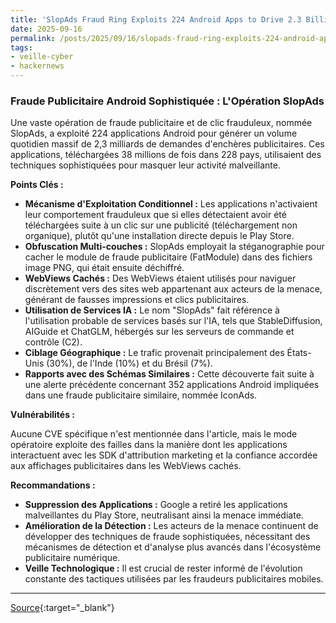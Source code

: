 ```yaml
---
title: 'SlopAds Fraud Ring Exploits 224 Android Apps to Drive 2.3 Billion Daily Ad Bids'
date: 2025-09-16
permalink: /posts/2025/09/16/slopads-fraud-ring-exploits-224-android-apps-to-drive-23-billion-daily-ad-bids/
tags:
- veille-cyber
- hackernews
---
```

### Fraude Publicitaire Android Sophistiquée : L'Opération SlopAds

Une vaste opération de fraude publicitaire et de clic frauduleux, nommée SlopAds, a exploité 224 applications Android pour générer un volume quotidien massif de 2,3 milliards de demandes d'enchères publicitaires. Ces applications, téléchargées 38 millions de fois dans 228 pays, utilisaient des techniques sophistiquées pour masquer leur activité malveillante.

**Points Clés :**

*   **Mécanisme d'Exploitation Conditionnel :** Les applications n'activaient leur comportement frauduleux que si elles détectaient avoir été téléchargées suite à un clic sur une publicité (téléchargement non organique), plutôt qu'une installation directe depuis le Play Store.
*   **Obfuscation Multi-couches :** SlopAds employait la stéganographie pour cacher le module de fraude publicitaire (FatModule) dans des fichiers image PNG, qui était ensuite déchiffré.
*   **WebViews Cachés :** Des WebViews étaient utilisés pour naviguer discrètement vers des sites web appartenant aux acteurs de la menace, générant de fausses impressions et clics publicitaires.
*   **Utilisation de Services IA :** Le nom "SlopAds" fait référence à l'utilisation probable de services basés sur l'IA, tels que StableDiffusion, AIGuide et ChatGLM, hébergés sur les serveurs de commande et contrôle (C2).
*   **Ciblage Géographique :** Le trafic provenait principalement des États-Unis (30%), de l'Inde (10%) et du Brésil (7%).
*   **Rapports avec des Schémas Similaires :** Cette découverte fait suite à une alerte précédente concernant 352 applications Android impliquées dans une fraude publicitaire similaire, nommée IconAds.

**Vulnérabilités :**

Aucune CVE spécifique n'est mentionnée dans l'article, mais le mode opératoire exploite des failles dans la manière dont les applications interactuent avec les SDK d'attribution marketing et la confiance accordée aux affichages publicitaires dans les WebViews cachés.

**Recommandations :**

*   **Suppression des Applications :** Google a retiré les applications malveillantes du Play Store, neutralisant ainsi la menace immédiate.
*   **Amélioration de la Détection :** Les acteurs de la menace continuent de développer des techniques de fraude sophistiquées, nécessitant des mécanismes de détection et d'analyse plus avancés dans l'écosystème publicitaire numérique.
*   **Veille Technologique :** Il est crucial de rester informé de l'évolution constante des tactiques utilisées par les fraudeurs publicitaires mobiles.

---
[Source](https://thehackernews.com/2025/09/slopads-fraud-ring-exploits-224-android.html){:target="_blank"}
